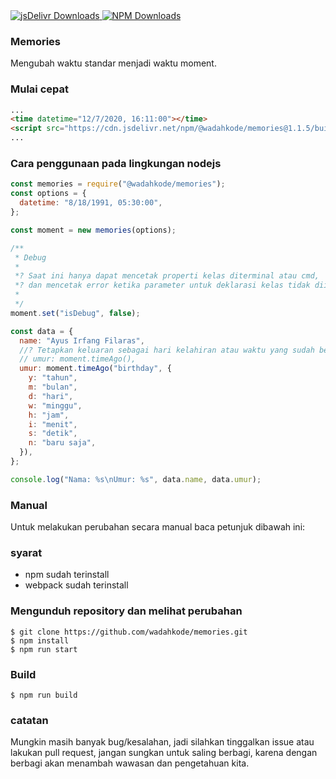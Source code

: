 <a href="https://cdn.jsdelivr.net/npm/@wadahkode/memories@1.1.1/">
    <img src="https://img.shields.io/jsdelivr/npm/hm/@wadahkode/memories?style=flat-square" alt="jsDelivr Downloads"/>
</a>
<a href="https://www.npmjs.com/package/@wadahkode/memories">
    <img src="https://img.shields.io/npm/dw/@wadahkode/memories?style=flat-square" alt="NPM Downloads"/>
</a>

### Memories

Mengubah waktu standar menjadi waktu moment.

### Mulai cepat

```html
...
<time datetime="12/7/2020, 16:11:00"></time>
<script src="https://cdn.jsdelivr.net/npm/@wadahkode/memories@1.1.5/build/memories.min.js"></script>
...
```

### Cara penggunaan pada lingkungan nodejs

```javascript
const memories = require("@wadahkode/memories");
const options = {
  datetime: "8/18/1991, 05:30:00",
};

const moment = new memories(options);

/**
 * Debug
 *
 *? Saat ini hanya dapat mencetak properti kelas diterminal atau cmd,
 *? dan mencetak error ketika parameter untuk deklarasi kelas tidak diisi.
 *
 */
moment.set("isDebug", false);

const data = {
  name: "Ayus Irfang Filaras",
  //? Tetapkan keluaran sebagai hari kelahiran atau waktu yang sudah berlalu.
  // umur: moment.timeAgo(),
  umur: moment.timeAgo("birthday", {
    y: "tahun",
    m: "bulan",
    d: "hari",
    w: "minggu",
    h: "jam",
    i: "menit",
    s: "detik",
    n: "baru saja",
  }),
};

console.log("Nama: %s\nUmur: %s", data.name, data.umur);
```

### Manual

Untuk melakukan perubahan secara manual baca petunjuk dibawah ini:

### syarat

<ul>
    <li>npm sudah terinstall</li>
    <li>webpack sudah terinstall</li>
</ul>

### Mengunduh repository dan melihat perubahan

    $ git clone https://github.com/wadahkode/memories.git
    $ npm install
    $ npm run start

### Build

    $ npm run build

### catatan

Mungkin masih banyak bug/kesalahan, jadi silahkan tinggalkan issue atau lakukan pull request,
jangan sungkan untuk saling berbagi, karena dengan berbagi akan
menambah wawasan dan pengetahuan kita.
